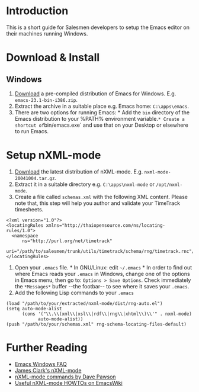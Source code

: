 # Introduction #

This is a short guide for Salesmen developers to setup the Emacs editor on their machines running Windows.

# Download & Install #

## Windows ##

  1. [Download](http://ftp.gnu.org/gnu/emacs/windows/) a pre-compiled distribution of Emacs for Windows. E.g. `emacs-23.1-bin-i386.zip`.
  1. Extract the archive in a suitable place e.g. Emacs home: `C:\apps\emacs`.
  1. There are two options for running Emacs:
    * Add the `bin` directory of the Emacs distribution to your %PATH% environment variable.`
    * Create a shortcut of `bin/emacs.exe` and use that on your Desktop or elsewhere to run Emacs.

# Setup nXML-mode #

  1. [Download](http://www.thaiopensource.com/download/) the latest distribution of nXML-mode. E.g. `nxml-mode-20041004.tar.gz`.
  1. Extract it in a suitable directory e.g. `C:\apps\nxml-mode` or `/opt/nxml-mode`.
  1. Create a file called `schemas.xml` with the following XML content. Please note that, this step will help you author and validate your TimeTrack timesheets.
```
<?xml version="1.0"?>
<locatingRules xmlns="http://thaiopensource.com/ns/locating-rules/1.0">
  <namespace
      ns="http://purl.org/net/timetrack"
      uri="/path/to/salesmen/trunk/utils/timetrack/schema/rng/timetrack.rnc"/>
</locatingRules>
```
  1. Open your `.emacs` file.
    * In GNU/Linux: edit `~/.emacs`
    * In order to find out where Emacs reads your `.emacs` in Windows, change one of the options in Emacs menu, then go to: `Options > Save Options`. Check immediately the  `*Messages*` buffer --the footbar-- to see where it saves your `.emacs`.
  1. Add the following Lisp commands to your `.emacs`
```
(load "/path/to/your/extracted/nxml-mode/dist/rng-auto.el")
(setq auto-mode-alist
      (cons '("\\.\\(xml\\|xsl\\|rdf\\|rng\\|xhtml\\)\\'" . nxml-mode)
            auto-mode-alist))
(push "/path/to/your/schemas.xml" rng-schema-locating-files-default)
```

# Further Reading #
  * [Emacs Windows FAQ](http://www.gnu.org/software/emacs/windows/ntemacs.html)
  * [James Clark's nXML-mode](http://www.thaiopensource.com/nxml-mode/)
  * [nXML-mode commands by Dave Pawson](http://www.dpawson.co.uk/relaxng/nxml/info.html)
  * [Useful nXML-mode HOWTOs on EmacsWiki](http://www.emacswiki.org/emacs/NxmlMode)